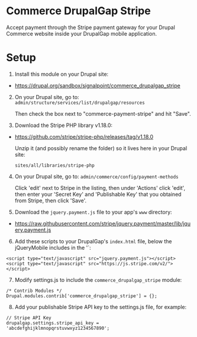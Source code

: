 Commerce DrupalGap Stripe
=========================

Accept payment through the Stripe payment gateway for your Drupal Commerce
website inside your DrupalGap mobile application.

Setup
=====

1. Install this module on your Drupal site:

- https://drupal.org/sandbox/signalpoint/commerce_drupalgap_stripe

2. On your Drupal site, go to: `admin/structure/services/list/drupalgap/resources`
   
   Then check the box next to "commerce-payment-stripe" and hit "Save".

3. Download the Stripe PHP library v1.18.0:

- https://github.com/stripe/stripe-php/releases/tag/v1.18.0
   
   Unzip it (and possibly rename the folder) so it lives here in your Drupal site:
   
      sites/all/libraries/stripe-php

4. On your Drupal site, go to: `admin/commerce/config/payment-methods`
   
   Click 'edit' next to Stripe in the listing, then under 'Actions' click
   'edit', then enter your 'Secret Key' and 'Publishable Key' that you obtained
   from Stripe, then click 'Save'.

5. Download the `jquery.payment.js` file to your app's `www` directory:

- https://raw.githubusercontent.com/stripe/jquery.payment/master/lib/jquery.payment.js

6. Add these scripts to your DrupalGap's `index.html` file, below the jQueryMobile includes in the '<head></head>`:

```
<script type="text/javascript" src="jquery.payment.js"></script>
<script type="text/javascript" src="https://js.stripe.com/v2/"></script>
```

7. Modify settings.js to include the `commerce_drupalgap_stripe` module:

```
/* Contrib Modules */
Drupal.modules.contrib['commerce_drupalgap_stripe'] = {};
```

8. Add your publishable Stripe API key to the settings.js file, for example:

```
// Stripe API Key
drupalgap.settings.stripe_api_key = 'abcdefghijklmnopqrstuvwxyz1234567890';
```
